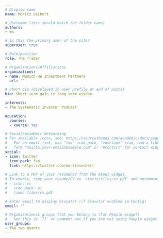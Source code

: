 ```yaml
---
# Display name
name: Moritz Seibert

# Username (this should match the folder name)
authors:
- ms

# Is this the primary user of the site?
superuser: true

# Role/position
role: The Trader

# Organizations/Affiliations
organizations:
- name: Munich Re Investment Partners
  url: ""

# Short bio (displayed in user profile at end of posts)
bio: Short term gain is long term wisdom

interests:
- The Systematic Investor Podcast

education:
  courses:
  - course: Yes

# Social/Academic Networking
# For available icons, see: https://sourcethemes.com/academic/docs/page-builder/#icons
#   For an email link, use "fas" icon pack, "envelope" icon, and a link in the
#   form "mailto:your-email@example.com" or "#contact" for contact widget.
social:
- icon: twitter
  icon_pack: fab
  link: https://twitter.com/moritzseibert
  
# Link to a PDF of your resume/CV from the About widget.
# To enable, copy your resume/CV to `static/files/cv.pdf` and uncomment the lines below.
# - icon: cv
#   icon_pack: ai
#   link: files/cv.pdf

# Enter email to display Gravatar (if Gravatar enabled in Config)
email: ""

# Organizational groups that you belong to (for People widget)
#   Set this to `[]` or comment out if you are not using People widget.
user_groups:
- The two Quants
---
```


